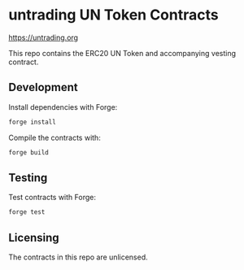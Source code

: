 # untrading UN Token Contracts

https://untrading.org

This repo contains the ERC20 UN Token and accompanying vesting contract.

## Development

Install dependencies with Forge:

```bash
forge install
```

Compile the contracts with:

```bash
forge build
```

## Testing

Test contracts with Forge:

```bash
forge test
```

## Licensing

The contracts in this repo are unlicensed.
